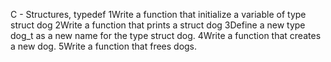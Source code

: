 C - Structures, typedef
1Write a function that initialize a variable of type struct dog
2Write a function that prints a struct dog
3Define a new type dog_t as a new name for the type struct dog.
4Write a function that creates a new dog.
5Write a function that frees dogs.



